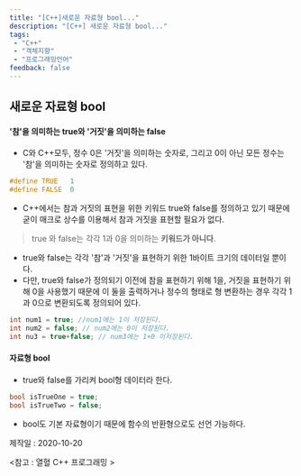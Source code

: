 ```yaml
---
title: "[C++]새로운 자료형 bool..."
description: "[C++] 새로운 자료형 bool..."
tags: 
 - "C++"
 - "객체지향"
 - "프로그래밍언어"
feedback: false
---
```


## 새로운 자료형 bool

#### '참'을 의미하는 true와  '거짓'을 의미하는 false

+ C와 C++모두, 정수 0은 '거짓'을 의미하는 숫자로, 그리고 0이 아닌 모든 정수는 '참'을 의미하는 숫자로 정의하고 있다. 

```c
#define TRUE   1
#define FALSE  0
```

+ C++에서는 참과 거짓의 표현을 위한 키워드 true와 false를 정의하고 있기 때문에 굳이 매크로 상수를 이용해서 참과 거짓을 표현할 필요가 없다.

> true 와 false는 각각 1과 0을 의미하는 **키워드가 아니다**.

+ true와 false는 각각 '참'과 '거짓'을 표현하기 위한 1바이트 크기의 데이터일 뿐이다.
+ 다만, true와 false가 정의되기 이전에 참을 표현하기 위해 1을, 거짓을 표현하기 위해 0을 사용했기 때문에 이 둘을 출력하거나 정수의 형태로 형 변환하는 경우 각각 1과 0으로 변환되도록 정의되어 있다.

```c++
int num1 = true; //num1에는 1이 저장된다.
int num2 = false; // num2에는 0이 저장된다.
int nu3 = true+false; // num3에는 1+0 이저장된다.
```



#### 자료형 bool

+ true와 false를 가리켜 bool형 데이터라 한다.

~~~c++
bool isTrueOne = true;
bool isTrueTwo = false;
~~~

+ bool도 기본 자료형이기 때문에 함수의 반환형으로도 선언 가능하다.






제작일 : 2020-10-20

<참고 : 열혈 C++ 프로그래밍 >

